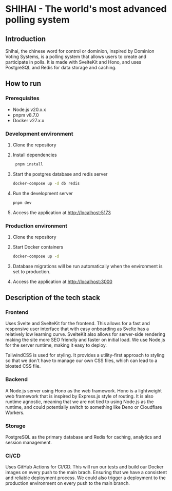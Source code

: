 # SHIHAI - The world's most advanced polling system

## Introduction

Shihai, the chinese word for control or dominion, inspired by Dominion Voting Systems, is a polling system that allows users to create and participate in polls. It is made with SvelteKit and Hono, and uses PostgreSQL and Redis for data storage and caching.

## How to run

### Prerequisites

- Node.js v20.x.x
- pnpm v8.7.0
- Docker v27.x.x

### Development environment

1. Clone the repository

2. Install dependencies

   ```sh
    pnpm install
   ```

3. Start the postgres database and redis server

   ```sh
   docker-compose up -d db redis
   ```

4. Run the development server

   ```sh
   pnpm dev
   ```

5. Access the application at [http://localhost:5173](http://localhost:5173)

### Production environment

1. Clone the repository

2. Start Docker containers

   ```sh
   docker-compose up -d
   ```

3. Database migrations will be run automatically when the environment is set to production.

4. Access the application at [http://localhost:3000](http://localhost:3000)

## Description of the tech stack

### Frontend

Uses Svelte and SvelteKit for the frontend. This allows for a fast and responsive user interface that with easy onboarding as Svelte has a relatively low learning curve. SvelteKit also allows for server-side rendering making the site more SEO friendly and faster on initial load. We use Node.js for the server runtime, making it easy to deploy.

TailwindCSS is used for styling. It provides a utility-first approach to styling so that we don't have to manage our own CSS files, which can lead to a bloated CSS file.

### Backend

A Node.js server using Hono as the web framework. Hono is a lightweight web framework that is inspired by Express.js style of routing. It is also runtime agnostic, meaning that we are not tied to using Node.js as the runtime, and could potentially switch to something like Deno or Cloudflare Workers.

### Storage

PostgreSQL as the primary database and Redis for caching, analytics and session management.

### CI/CD

Uses GitHub Actions for CI/CD. This will run our tests and build our Docker images on every push to the main brach. Ensuring that we have a consistent and reliable deployment process. We could also trigger a deployment to the production environment on every push to the main branch.
